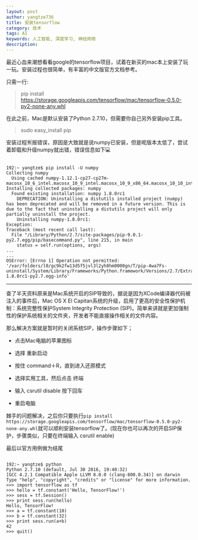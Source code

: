 ```yaml
---
layout: post
author: yangtze736
title: 安装tensorflow
category: 技术
tags: AI
keywords: 人工智能, 深度学习, 神经网络
description: 
---
```


最近心血来潮想看看google的tensorflow项目，试着在新买的mac本上安装了玩一玩。安装过程也很简单，有丰富的中文版官方文档参考。

只需一行:

> pip install https://storage.googleapis.com/tensorflow/mac/tensorflow-0.5.0-py2-none-any.whl

在此之前，Mac是默认安装了Python 2.7.10，但需要你自己另外安装pip工具。

> sudo easy_install pip

安装过程🈶️报错误，原因是大致就是说numpy已安装，但是呢版本太低了，尝试着卸载和升级numpy就出错，错误信息如下💻

```

192:~ yangtze$ pip install -U numpy
Collecting numpy
  Using cached numpy-1.12.1-cp27-cp27m-macosx_10_6_intel.macosx_10_9_intel.macosx_10_9_x86_64.macosx_10_10_intel.macosx_10_10_x86_64.whl
Installing collected packages: numpy
  Found existing installation: numpy 1.8.0rc1
    DEPRECATION: Uninstalling a distutils installed project (numpy) has been deprecated and will be removed in a future version. This is due to the fact that uninstalling a distutils project will only partially uninstall the project.
    Uninstalling numpy-1.8.0rc1:
Exception:
Traceback (most recent call last):
  File "/Library/Python/2.7/site-packages/pip-9.0.1-py2.7.egg/pip/basecommand.py", line 215, in main
    status = self.run(options, args)
...
...
OSError: [Errno 1] Operation not permitted: '/var/folders/l0/gc9k2fw13d5f5jvl3l2yh8hm0000gn/T/pip-4wa7Fs-uninstall/System/Library/Frameworks/Python.framework/Versions/2.7/Extras/lib/python/numpy-1.8.0rc1-py2.7.egg-info'

```

----------

查了半天资料原来是Mac系统开启的SIP导致的，据说是因为XCode编译器代码被注入的事件后，Mac OS X El Capitan系统的升级，启用了更高的安全性保护机制：系统完整性保护System Integrity Protection (SIP)。简单来讲就是更加强制性的保护系统相关的文件夹，开发者不能直接操作相关的文件内容。

那么解决方案就是暂时的关闭系统SIP，操作步骤如下；

* 点击Mac电脑的苹果图标 

* 选择 重新启动

* 按住 command＋R，直到进入还原模式 

* 选择实用工具，然后点击 终端 

* 输入 csrutil disable 按下回车 

* 重启电脑

棘手的问题解决，之后你只要执行`pip install https://storage.googleapis.com/tensorflow/mac/tensorflow-0.5.0-py2-none-any.whl`就可以顺利安装tensorflow了。(现在你也可以再次的开启SIP保护，步骤类似，只要在终端输入 csrutil enable)

最后以官方用例做为结尾

```

192:~ yangtze$ python
Python 2.7.10 (default, Jul 30 2016, 19:40:32) 
[GCC 4.2.1 Compatible Apple LLVM 8.0.0 (clang-800.0.34)] on darwin
Type "help", "copyright", "credits" or "license" for more information.
>>> import tensorflow as tf
>>> hello = tf.constant('Hello, TensorFlow!')
>>> sess = tf.Session()
>>> print sess.run(hello)
Hello, TensorFlow!
>>> a = tf.constant(10)
>>> b = tf.constant(32)
>>> print sess.run(a+b)
42
>>> quit()

```



